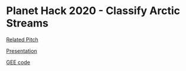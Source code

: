 # Planet Hack 2020 - Classify Arctic Streams
[Related Pitch](https://github.com/planetlabs-community/planet-hack-2020/issues/78)

[Presentation](https://docs.google.com/presentation/d/159z-657g7qt64-ZhiSFsZwsCfHSjMFK0HNa1Po6IaZM/edit#slide=id.ga3bd3ad949_0_231)

[GEE code](https://code.earthengine.google.com/639688bc47e51a91d0c1bc2aec8987a5)
